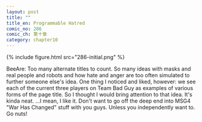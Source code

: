 ```yaml
---
layout: post
title: ""
title_en: Programmable Hatred
comic_no: 286
comic_ch: 第十章
category: chapter10
---
```

{% include figure.html src="286-initial.png" %}

BeeAre: Too many alternate titles to count. So many ideas with masks and real people and robots and how hate and anger are too often simulated to further someone else's idea. One thing I noticed and liked, however: we see each of the current three players on Team Bad Guy as examples of various forms of the page title. So I thought I would bring attention to that idea. It's kinda neat. ...I mean, I like it. Don't want to go off the deep end into MSG4 "War Has Changed" stuff with you guys. Unless you independently want to. Go nuts! 
